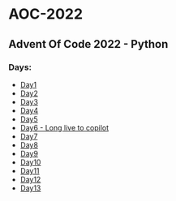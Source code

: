 <h1>AOC-2022</h1>
<h2>Advent Of Code 2022  -  Python</h2>

<h3>Days: </h3>
<ul>
    <li><a href="Day1/">Day1</a></li>
    <li><a href="Day2/">Day2</a></li>
    <li><a href="Day3/">Day3</a></li>
    <li><a href="Day4/">Day4</a></li>
    <li><a href="Day5/">Day5</a></li>
    <li><a href="Day6/">Day6 - Long live to copilot</a></li>
    <li><a href="Day7/">Day7</a></li>
    <li><a href="Day8/">Day8</a></li>
    <li><a href="Day9/">Day9</a></li>
    <li><a href="Day10/">Day10</a></li>
    <li><a href="Day11/">Day11</a></li>
    <li><a href="Day12/">Day12</a></li>
    <li><a href="Day13/">Day13</a></li>
</ul>